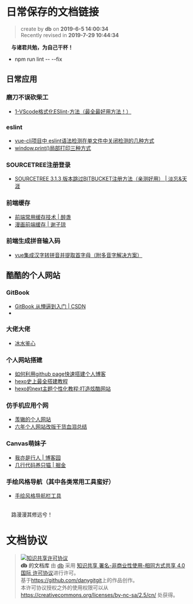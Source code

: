 日常保存的文档链接
===

> create by **db** on **2019-6-5 14:00:34**   
> Recently revised in **2019-7-29 10:44:34**

&emsp;**与诸君共勉，为自己干杯！**

- npm run lint -- --fix

## 日常应用

### 磨刀不误砍柴工

*  [1-VScode格式化ESlint-方法（最全最好用方法！）](https://www.jianshu.com/p/23a5d6194a4b)

### eslint

*  [vue-cli项目中 eslint语法检测在单文件中关闭检测的几种方式](https://blog.csdn.net/csl125/article/details/86591186)
*  [window.print()局部打印三种方式](https://www.cnblogs.com/30go/p/9788990.html)
                                                                         
### SOURCETREE注册登录

*  [SOURCETREE 3.1.3 版本跳过BITBUCKET注册方法（亲测好用） | 淡忘&天涯](https://www.cnblogs.com/liuxin-673855200/p/11151835.html)

### 前端缓存

*  [前端常用缓存技术 | 醉盏](https://www.cnblogs.com/belove8013/p/8134067.html)
*  [漫画前端缓存 | 谢子琼](http://www.sohu.com/a/288324635_575744)

### 前端生成拼音输入码

*  [vue集成汉字转拼音并提取首字母（附多音字解决方案）](https://blog.csdn.net/QiaoRui_/article/details/88954147)

## 酷酷的个人网站

### GitBook

*  [GitBook 从懵逼到入门 | CSDN](https://blog.csdn.net/lu_embedded/article/details/81100704)
*  
### 大佬大佬

* [冰水鉴心](https://xq99.me/index.html)

### 个人网站搭建

* [如何利用github page快速搭建个人博客](https://www.jianshu.com/p/d7c6e59931f0)
* [hexo史上最全搭建教程](https://blog.csdn.net/sinat_37781304/article/details/82729029)
* [hexo的next主题个性化教程:打造炫酷网站](https://www.jianshu.com/p/f054333ac9e6)

### 仿手机应用个网

* [羡辙的个人网站](http://zhangwenli.com/?ref=cal19)
* [六年个人网站改版干货血泪总结](https://zhuanlan.zhihu.com/p/69314167)

### Canvas萌妹子

* [我亦是行人 | 博客园](https://www.cnblogs.com/wtzl/p/10028677.html)
* [几行代码养只猫 | 掘金](https://juejin.im/post/5d0d66126fb9a07ee742e7bc#comment)

### 手绘风格导航（其中各类常用工具蛮好）

* [手绘风格导航栏工具](https://nav.lihail.cn/)

<br>
&emsp;路漫漫其修远兮！

# 文档协议 
> <a rel="license" href="http://creativecommons.org/licenses/by-nc-sa/4.0/"><img alt="知识共享许可协议" style="border-width:0" src="https://i.creativecommons.org/l/by-nc-sa/4.0/88x31.png" /></a><br /><a xmlns:dct="http://purl.org/dc/terms/" property="dct:title">**db** 的文档库</a> 由 <a xmlns:cc="http://creativecommons.org/ns#" href="db" property="cc:attributionName" rel="cc:attributionURL">db</a> 采用 <a rel="license" href="http://creativecommons.org/licenses/by-nc-sa/4.0/">知识共享 署名-非商业性使用-相同方式共享 4.0 国际 许可协议</a>进行许可。<br />基于<a xmlns:dct="http://purl.org/dc/terms/" href="https://github.com/danygitgit" rel="dct:source">https://github.com/danygitgit</a>上的作品创作。<br />本许可协议授权之外的使用权限可以从 <a xmlns:cc="http://creativecommons.org/ns#" href="https://creativecommons.org/licenses/by-nc-sa/2.5/cn/" rel="cc:morePermissions">https://creativecommons.org/licenses/by-nc-sa/2.5/cn/</a> 处获得。